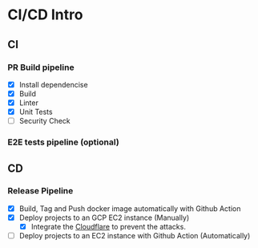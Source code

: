 # CI/CD Intro

## CI

### PR Build pipeline

- [x] Install dependencise
- [x] Build
- [x] Linter
- [x] Unit Tests
- [ ] Security Check

### E2E tests pipeline (optional)

## CD

### Release Pipeline

- [x] Build, Tag and Push docker image automatically with Github Action
- [x] Deploy projects to an GCP EC2 instance (Manually)
  - [x] Integrate the [Cloudflare](https://www.cloudflare.com/) to prevent the attacks.
- [ ] Deploy projects to an EC2 instance with Github Action (Automatically)
